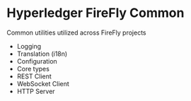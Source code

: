 # Hyperledger FireFly Common

Common utilities utilized across FireFly projects

- Logging
- Translation (i18n)
- Configuration
- Core types
- REST Client
- WebSocket Client
- HTTP Server
